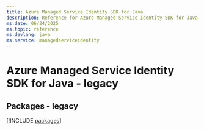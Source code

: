 ```yaml
---
title: Azure Managed Service Identity SDK for Java
description: Reference for Azure Managed Service Identity SDK for Java
ms.date: 06/24/2025
ms.topic: reference
ms.devlang: java
ms.service: managedserviceidentity
---
```

# Azure Managed Service Identity SDK for Java - legacy
## Packages - legacy
[!INCLUDE [packages](managed-service-identity-index.md)]